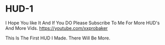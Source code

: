 HUD-1
=====
I Hope You like It And If You DO Please Subscribe To Me For More HUD's And More Vids.
https://youtube.com/xxprobaker

This Is The First HUD I Made. There Will Be More.
